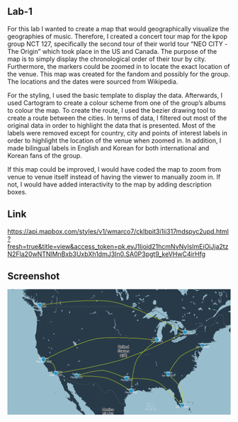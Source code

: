 ## Lab-1

For this lab I wanted to create a map that would geographically visualize the geographies of music. Therefore, I created a concert tour map for the kpop group NCT 127, specifically the second tour of their world tour “NEO CITY -The Origin” which took place in the US and Canada. The purpose of the map is to simply display the chronological order of their tour by city. Furthermore, the markers could be zoomed in to locate the exact location of the venue. This map was created for the fandom and possibly for the group. The locations and the dates were sourced from Wikipedia.  

For the styling, I used the basic template to display the data. Afterwards, I used Cartogram to create a colour scheme from one of the group’s albums to colour the map. To create the route, I used the bezier drawing tool to create a route between the cities. In terms of data, I filtered out most of the original data in order to highlight the data that is presented. Most of the labels were removed except for country, city and points of interest labels in order to highlight the location of the venue when zoomed in. In addition, I made bilingual labels in English and Korean for both international and Korean fans of the group. 

If this map could be improved, I would have coded the map to zoom from venue to venue itself instead of having the viewer to manually zoom in. If not, I would have added interactivity to the map by adding description boxes. 

## Link

https://api.mapbox.com/styles/v1/wmarco7/cklbpit3i1ii317mdspyc2upd.html?fresh=true&title=view&access_token=pk.eyJ1Ijoid21hcmNvNyIsImEiOiJja2tzN2Fla20wNTNlMnBxb3UxbXh1dmJ3In0.SA0P3pgt9_keVHwC4irHfg

## Screenshot
![Screenshot](https://github.com/WMarco99/Lab-1/blob/main/Screenshot%20of%20map.png "NEO CITY-The Origin")
